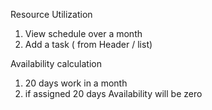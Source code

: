 Resource Utilization
1. View schedule over a month
2. Add a task ( from Header / list)

Availability calculation
1. 20 days work in a month
2. if assigned 20 days Availability will be zero

  

